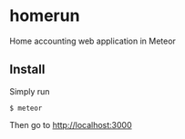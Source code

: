 # homerun
Home accounting web application in Meteor

## Install
Simply run

    $ meteor

Then go to [http://localhost:3000](http://localhost:3000)
